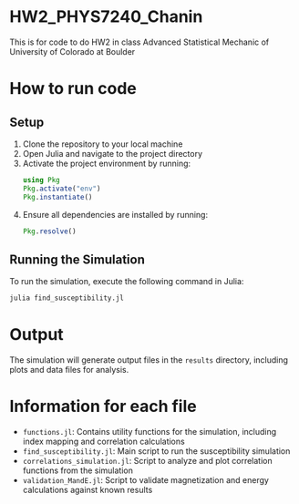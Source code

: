 # HW2_PHYS7240_Chanin
This is for code to do HW2 in class Advanced Statistical Mechanic of University of Colorado at Boulder

# How to run code

## Setup
1. Clone the repository to your local machine
2. Open Julia and navigate to the project directory
3. Activate the project environment by running:
    ```julia
    using Pkg
    Pkg.activate("env")
    Pkg.instantiate()
    ```
4. Ensure all dependencies are installed by running:
    ```julia
    Pkg.resolve()
    ```
## Running the Simulation
To run the simulation, execute the following command in Julia:
```julia
julia find_susceptibility.jl
```

# Output
The simulation will generate output files in the `results` directory, including plots and data files for analysis.

# Information for each file
- `functions.jl`: Contains utility functions for the simulation, including index mapping and correlation calculations
- `find_susceptibility.jl`: Main script to run the susceptibility simulation
- `correlations_simulation.jl`: Script to analyze and plot correlation functions from the simulation
- `validation_MandE.jl`: Script to validate magnetization and energy calculations against known results